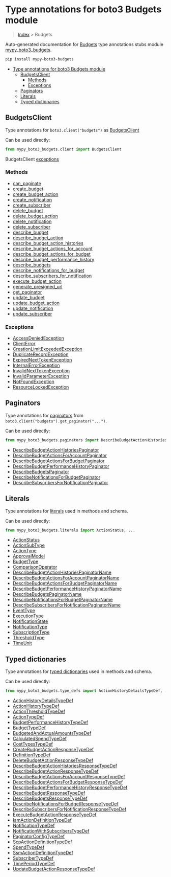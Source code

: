# Type annotations for boto3 Budgets module

> [Index](../README.md) > Budgets

Auto-generated documentation for
[Budgets](https://boto3.amazonaws.com/v1/documentation/api/latest/reference/services/budgets.html#Budgets)
type annotations stubs module
[mypy_boto3_budgets](https://pypi.org/project/mypy-boto3-budgets/).

```bash
pip install mypy-boto3-budgets
```

- [Type annotations for boto3 Budgets module](#type-annotations-for-boto3-budgets-module)
  - [BudgetsClient](#budgetsclient)
    - [Methods](#methods)
    - [Exceptions](#exceptions)
  - [Paginators](#paginators)
  - [Literals](#literals)
  - [Typed dictionaries](#typed-dictionaries)

## BudgetsClient

Type annotations for `boto3.client("budgets")` as [BudgetsClient](./client.md)

Can be used directly:

```python
from mypy_boto3_budgets.client import BudgetsClient
```

BudgetsClient [exceptions](./client.md#exceptions)

### Methods

- [can_paginate](./client.md#can-paginate)
- [create_budget](./client.md#create-budget)
- [create_budget_action](./client.md#create-budget-action)
- [create_notification](./client.md#create-notification)
- [create_subscriber](./client.md#create-subscriber)
- [delete_budget](./client.md#delete-budget)
- [delete_budget_action](./client.md#delete-budget-action)
- [delete_notification](./client.md#delete-notification)
- [delete_subscriber](./client.md#delete-subscriber)
- [describe_budget](./client.md#describe-budget)
- [describe_budget_action](./client.md#describe-budget-action)
- [describe_budget_action_histories](./client.md#describe-budget-action-histories)
- [describe_budget_actions_for_account](./client.md#describe-budget-actions-for-account)
- [describe_budget_actions_for_budget](./client.md#describe-budget-actions-for-budget)
- [describe_budget_performance_history](./client.md#describe-budget-performance-history)
- [describe_budgets](./client.md#describe-budgets)
- [describe_notifications_for_budget](./client.md#describe-notifications-for-budget)
- [describe_subscribers_for_notification](./client.md#describe-subscribers-for-notification)
- [execute_budget_action](./client.md#execute-budget-action)
- [generate_presigned_url](./client.md#generate-presigned-url)
- [get_paginator](./client.md#get-paginator)
- [update_budget](./client.md#update-budget)
- [update_budget_action](./client.md#update-budget-action)
- [update_notification](./client.md#update-notification)
- [update_subscriber](./client.md#update-subscriber)

### Exceptions

- [AccessDeniedException](./client.md#accessdeniedexception)
- [ClientError](./client.md#clienterror)
- [CreationLimitExceededException](./client.md#creationlimitexceededexception)
- [DuplicateRecordException](./client.md#duplicaterecordexception)
- [ExpiredNextTokenException](./client.md#expirednexttokenexception)
- [InternalErrorException](./client.md#internalerrorexception)
- [InvalidNextTokenException](./client.md#invalidnexttokenexception)
- [InvalidParameterException](./client.md#invalidparameterexception)
- [NotFoundException](./client.md#notfoundexception)
- [ResourceLockedException](./client.md#resourcelockedexception)

## Paginators

Type annotations for [paginators](./paginators.md) from
`boto3.client("budgets").get_paginator("...")`.

Can be used directly:

```python
from mypy_boto3_budgets.paginators import DescribeBudgetActionHistoriesPaginator, ...
```

- [DescribeBudgetActionHistoriesPaginator](./paginators.md#describebudgetactionhistoriespaginator)
- [DescribeBudgetActionsForAccountPaginator](./paginators.md#describebudgetactionsforaccountpaginator)
- [DescribeBudgetActionsForBudgetPaginator](./paginators.md#describebudgetactionsforbudgetpaginator)
- [DescribeBudgetPerformanceHistoryPaginator](./paginators.md#describebudgetperformancehistorypaginator)
- [DescribeBudgetsPaginator](./paginators.md#describebudgetspaginator)
- [DescribeNotificationsForBudgetPaginator](./paginators.md#describenotificationsforbudgetpaginator)
- [DescribeSubscribersForNotificationPaginator](./paginators.md#describesubscribersfornotificationpaginator)

## Literals

Type annotations for [literals](./literals.md) used in methods and schema.

Can be used directly:

```python
from mypy_boto3_budgets.literals import ActionStatus, ...
```

- [ActionStatus](./literals.md#actionstatus)
- [ActionSubType](./literals.md#actionsubtype)
- [ActionType](./literals.md#actiontype)
- [ApprovalModel](./literals.md#approvalmodel)
- [BudgetType](./literals.md#budgettype)
- [ComparisonOperator](./literals.md#comparisonoperator)
- [DescribeBudgetActionHistoriesPaginatorName](./literals.md#describebudgetactionhistoriespaginatorname)
- [DescribeBudgetActionsForAccountPaginatorName](./literals.md#describebudgetactionsforaccountpaginatorname)
- [DescribeBudgetActionsForBudgetPaginatorName](./literals.md#describebudgetactionsforbudgetpaginatorname)
- [DescribeBudgetPerformanceHistoryPaginatorName](./literals.md#describebudgetperformancehistorypaginatorname)
- [DescribeBudgetsPaginatorName](./literals.md#describebudgetspaginatorname)
- [DescribeNotificationsForBudgetPaginatorName](./literals.md#describenotificationsforbudgetpaginatorname)
- [DescribeSubscribersForNotificationPaginatorName](./literals.md#describesubscribersfornotificationpaginatorname)
- [EventType](./literals.md#eventtype)
- [ExecutionType](./literals.md#executiontype)
- [NotificationState](./literals.md#notificationstate)
- [NotificationType](./literals.md#notificationtype)
- [SubscriptionType](./literals.md#subscriptiontype)
- [ThresholdType](./literals.md#thresholdtype)
- [TimeUnit](./literals.md#timeunit)

## Typed dictionaries

Type annotations for [typed dictionaries](./type_defs.md) used in methods and
schema.

Can be used directly:

```python
from mypy_boto3_budgets.type_defs import ActionHistoryDetailsTypeDef, ...
```

- [ActionHistoryDetailsTypeDef](./type_defs.md#actionhistorydetailstypedef)
- [ActionHistoryTypeDef](./type_defs.md#actionhistorytypedef)
- [ActionThresholdTypeDef](./type_defs.md#actionthresholdtypedef)
- [ActionTypeDef](./type_defs.md#actiontypedef)
- [BudgetPerformanceHistoryTypeDef](./type_defs.md#budgetperformancehistorytypedef)
- [BudgetTypeDef](./type_defs.md#budgettypedef)
- [BudgetedAndActualAmountsTypeDef](./type_defs.md#budgetedandactualamountstypedef)
- [CalculatedSpendTypeDef](./type_defs.md#calculatedspendtypedef)
- [CostTypesTypeDef](./type_defs.md#costtypestypedef)
- [CreateBudgetActionResponseTypeDef](./type_defs.md#createbudgetactionresponsetypedef)
- [DefinitionTypeDef](./type_defs.md#definitiontypedef)
- [DeleteBudgetActionResponseTypeDef](./type_defs.md#deletebudgetactionresponsetypedef)
- [DescribeBudgetActionHistoriesResponseTypeDef](./type_defs.md#describebudgetactionhistoriesresponsetypedef)
- [DescribeBudgetActionResponseTypeDef](./type_defs.md#describebudgetactionresponsetypedef)
- [DescribeBudgetActionsForAccountResponseTypeDef](./type_defs.md#describebudgetactionsforaccountresponsetypedef)
- [DescribeBudgetActionsForBudgetResponseTypeDef](./type_defs.md#describebudgetactionsforbudgetresponsetypedef)
- [DescribeBudgetPerformanceHistoryResponseTypeDef](./type_defs.md#describebudgetperformancehistoryresponsetypedef)
- [DescribeBudgetResponseTypeDef](./type_defs.md#describebudgetresponsetypedef)
- [DescribeBudgetsResponseTypeDef](./type_defs.md#describebudgetsresponsetypedef)
- [DescribeNotificationsForBudgetResponseTypeDef](./type_defs.md#describenotificationsforbudgetresponsetypedef)
- [DescribeSubscribersForNotificationResponseTypeDef](./type_defs.md#describesubscribersfornotificationresponsetypedef)
- [ExecuteBudgetActionResponseTypeDef](./type_defs.md#executebudgetactionresponsetypedef)
- [IamActionDefinitionTypeDef](./type_defs.md#iamactiondefinitiontypedef)
- [NotificationTypeDef](./type_defs.md#notificationtypedef)
- [NotificationWithSubscribersTypeDef](./type_defs.md#notificationwithsubscriberstypedef)
- [PaginatorConfigTypeDef](./type_defs.md#paginatorconfigtypedef)
- [ScpActionDefinitionTypeDef](./type_defs.md#scpactiondefinitiontypedef)
- [SpendTypeDef](./type_defs.md#spendtypedef)
- [SsmActionDefinitionTypeDef](./type_defs.md#ssmactiondefinitiontypedef)
- [SubscriberTypeDef](./type_defs.md#subscribertypedef)
- [TimePeriodTypeDef](./type_defs.md#timeperiodtypedef)
- [UpdateBudgetActionResponseTypeDef](./type_defs.md#updatebudgetactionresponsetypedef)
